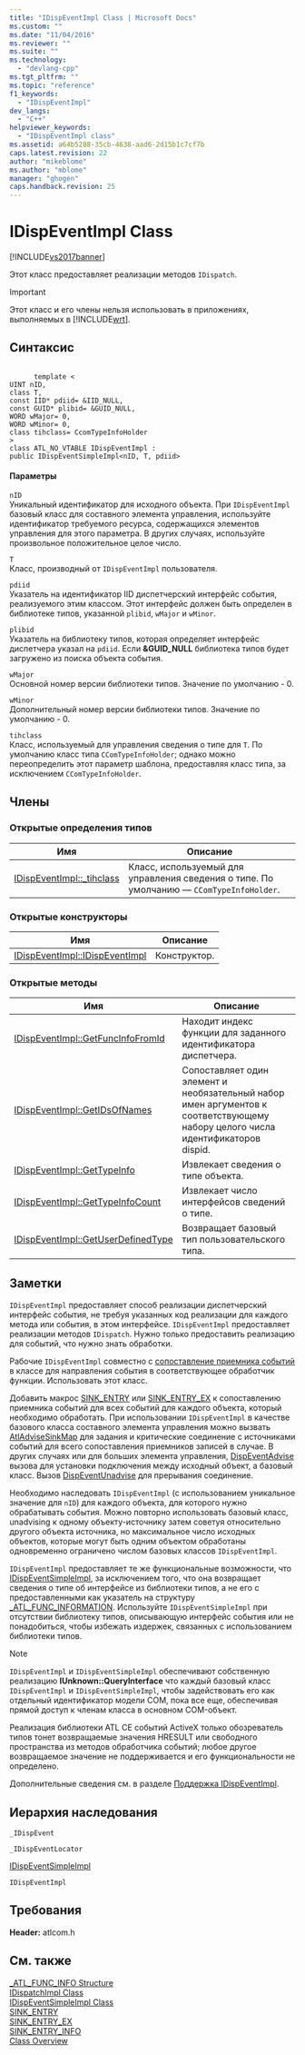 ```yaml
---
title: "IDispEventImpl Class | Microsoft Docs"
ms.custom: ""
ms.date: "11/04/2016"
ms.reviewer: ""
ms.suite: ""
ms.technology: 
  - "devlang-cpp"
ms.tgt_pltfrm: ""
ms.topic: "reference"
f1_keywords: 
  - "IDispEventImpl"
dev_langs: 
  - "C++"
helpviewer_keywords: 
  - "IDispEventImpl class"
ms.assetid: a64b5288-35cb-4638-aad6-2d15b1c7cf7b
caps.latest.revision: 22
author: "mikeblome"
ms.author: "mblome"
manager: "ghogen"
caps.handback.revision: 25
---
```

# IDispEventImpl Class
[!INCLUDE[vs2017banner](../../assembler/inline/includes/vs2017banner.md)]

Этот класс предоставляет реализации методов `IDispatch`.  
  
> [!IMPORTANT]
>  Этот класс и его члены нельзя использовать в приложениях, выполняемых в [!INCLUDE[wrt](../../atl/reference/includes/wrt_md.md)].  
  
## Синтаксис  
  
```  
  
      template <  
UINT nID,  
class T,  
const IID* pdiid= &IID_NULL,  
const GUID* plibid= &GUID_NULL,  
WORD wMajor= 0,  
WORD wMinor= 0,  
class tihclass= CcomTypeInfoHolder  
>  
class ATL_NO_VTABLE IDispEventImpl :  
public IDispEventSimpleImpl<nID, T, pdiid>  
```  
  
#### Параметры  
 `nID`  
 Уникальный идентификатор для исходного объекта.  При `IDispEventImpl` базовый класс для составного элемента управления, используйте идентификатор требуемого ресурса, содержащихся элементов управления для этого параметра.  В других случаях, используйте произвольное положительное целое число.  
  
 `T`  
 Класс, производный от `IDispEventImpl` пользователя.  
  
 `pdiid`  
 Указатель на идентификатор IID диспетчерский интерфейс события, реализуемого этим классом.  Этот интерфейс должен быть определен в библиотеке типов, указанной `plibid`, `wMajor` и `wMinor`.  
  
 `plibid`  
 Указатель на библиотеку типов, которая определяет интерфейс диспетчера указал на `pdiid`.  Если **&GUID\_NULL** библиотека типов будет загружено из поиска объекта события.  
  
 `wMajor`  
 Основной номер версии библиотеки типов.  Значение по умолчанию \- 0.  
  
 `wMinor`  
 Дополнительный номер версии библиотеки типов.  Значение по умолчанию \- 0.  
  
 `tihclass`  
 Класс, используемый для управления сведения о типе для `T`.  По умолчанию класс типа `CComTypeInfoHolder`; однако можно переопределить этот параметр шаблона, предоставляя класс типа, за исключением `CComTypeInfoHolder`.  
  
## Члены  
  
### Открытые определения типов  
  
|Имя|Описание|  
|---------|--------------|  
|[IDispEventImpl::\_tihclass](../../atl/reference/idispeventimpl-class.md)|Класс, используемый для управления сведения о типе.  По умолчанию — `CComTypeInfoHolder`.|  
  
### Открытые конструкторы  
  
|Имя|Описание|  
|---------|--------------|  
|[IDispEventImpl::IDispEventImpl](../Topic/IDispEventImpl::IDispEventImpl.md)|Конструктор.|  
  
### Открытые методы  
  
|Имя|Описание|  
|---------|--------------|  
|[IDispEventImpl::GetFuncInfoFromId](../Topic/IDispEventImpl::GetFuncInfoFromId.md)|Находит индекс функции для заданного идентификатора диспетчера.|  
|[IDispEventImpl::GetIDsOfNames](../Topic/IDispEventImpl::GetIDsOfNames.md)|Сопоставляет один элемент и необязательный набор имен аргументов к соответствующему набору целого числа идентификаторов dispid.|  
|[IDispEventImpl::GetTypeInfo](../Topic/IDispEventImpl::GetTypeInfo.md)|Извлекает сведения о типе объекта.|  
|[IDispEventImpl::GetTypeInfoCount](../Topic/IDispEventImpl::GetTypeInfoCount.md)|Извлекает число интерфейсов сведений о типе.|  
|[IDispEventImpl::GetUserDefinedType](../Topic/IDispEventImpl::GetUserDefinedType.md)|Возвращает базовый тип пользовательского типа.|  
  
## Заметки  
 `IDispEventImpl` предоставляет способ реализации диспетчерский интерфейс события, не требуя указанных код реализации для каждого метода или события, в этом интерфейсе.  `IDispEventImpl` предоставляет реализации методов `IDispatch`.  Нужно только предоставить реализацию для событий, что нужно знать обработки.  
  
 Рабочие `IDispEventImpl` совместно с [сопоставление приемника событий](../Topic/BEGIN_SINK_MAP.md) в классе для направления события в соответствующее обработчик функции.  Использовать этот класс.  
  
 Добавить макрос [SINK\_ENTRY](../Topic/SINK_ENTRY.md) или [SINK\_ENTRY\_EX](../Topic/SINK_ENTRY_EX.md) к сопоставлению приемника событий для всех событий для каждого объекта, который необходимо обработать.  При использовании `IDispEventImpl` в качестве базового класса составного элемента управления можно вызвать [AtlAdviseSinkMap](../Topic/AtlAdviseSinkMap.md) для задания и критические соединение с источниками событий для всего сопоставления приемников записей в случае.  В других случаях или для больших элемента управления, [DispEventAdvise](../Topic/IDispEventSimpleImpl::DispEventAdvise.md) вызова для установки подключения между исходный объект, а базовый класс.  Вызов [DispEventUnadvise](../Topic/IDispEventSimpleImpl::DispEventUnadvise.md) для прерывания соединение.  
  
 Необходимо наследовать `IDispEventImpl` \(с использованием уникальное значение для `nID`\) для каждого объекта, для которого нужно обрабатывать события.  Можно повторно использовать базовый класс, unadvising к одному объекту\-источнику затем советуя относительно другого объекта источника, но максимальное число исходных объектов, которые могут быть одним объектом обработаны одновременно ограничено числом базовых классов `IDispEventImpl`.  
  
 `IDispEventImpl` предоставляет те же функциональные возможности, что [IDispEventSimpleImpl](../../atl/reference/idispeventsimpleimpl-class.md), за исключением того, что она возвращает сведения о типе об интерфейсе из библиотеки типов, а не его с предоставленными как указатель на структуру [\_ATL\_FUNC\_INFORMATION](../../atl/reference/atl-func-info-structure.md).  Используйте `IDispEventSimpleImpl` при отсутствии библиотеку типов, описывающую интерфейс события или не понадобиться, чтобы избежать издержек, связанных с использованием библиотеки типов.  
  
> [!NOTE]
>  `IDispEventImpl` и `IDispEventSimpleImpl` обеспечивают собственную реализацию **IUnknown::QueryInterface** что каждый базовый класс `IDispEventImpl` и `IDispEventSimpleImpl`, чтобы задействовать его как отдельный идентификатор модели COM, пока все еще, обеспечивая прямой доступ к членам класса в основном COM\-объект.  
  
 Реализация библиотеки ATL CE событий ActiveX только обозреватель типов тонет возвращаемые значения HRESULT или свободного пространства из методов обработчика событий; любое другое возвращаемое значение не поддерживается и его функциональности не определено.  
  
 Дополнительные сведения см. в разделе [Поддержка IDispEventImpl](../../atl/supporting-idispeventimpl.md).  
  
## Иерархия наследования  
 `_IDispEvent`  
  
 `_IDispEventLocator`  
  
 [IDispEventSimpleImpl](../../atl/reference/idispeventsimpleimpl-class.md)  
  
 `IDispEventImpl`  
  
## Требования  
 **Header:**  atlcom.h  
  
## См. также  
 [\_ATL\_FUNC\_INFO Structure](../../atl/reference/atl-func-info-structure.md)   
 [IDispatchImpl Class](../../atl/reference/idispatchimpl-class.md)   
 [IDispEventSimpleImpl Class](../../atl/reference/idispeventsimpleimpl-class.md)   
 [SINK\_ENTRY](../Topic/SINK_ENTRY.md)   
 [SINK\_ENTRY\_EX](../Topic/SINK_ENTRY_EX.md)   
 [SINK\_ENTRY\_INFO](../Topic/SINK_ENTRY_INFO.md)   
 [Class Overview](../../atl/atl-class-overview.md)